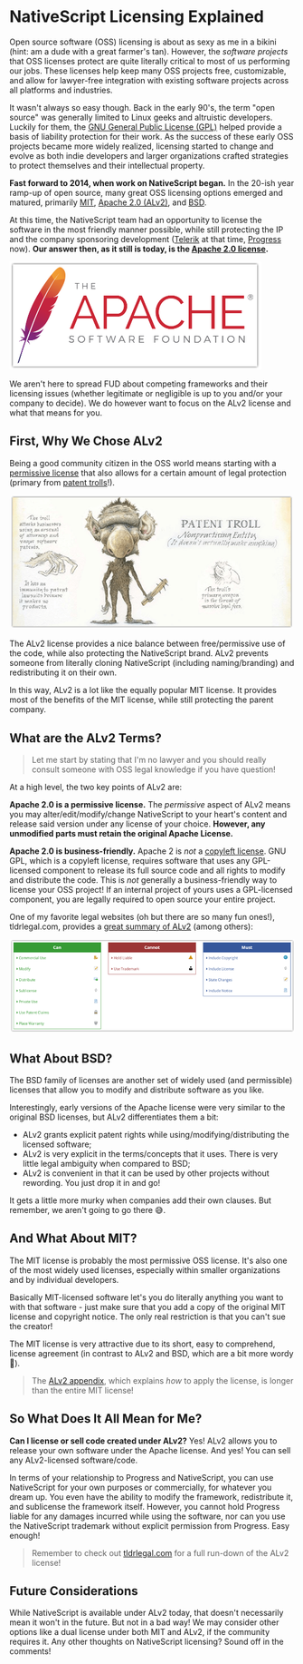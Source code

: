 # NativeScript Licensing Explained

Open source software (OSS) licensing is about as sexy as me in a bikini (hint: am a dude with a great farmer's tan). However, the *software projects* that OSS licenses protect are quite literally critical to most of us performing our jobs. These licenses help keep many OSS projects free, customizable, and allow for lawyer-free integration with existing software projects across all platforms and industries.

It wasn't always so easy though. Back in the early 90's, the term "open source" was generally limited to Linux geeks and altruistic developers. Luckily for them, the [GNU General Public License (GPL)](https://en.wikipedia.org/wiki/GNU_General_Public_License) helped provide a basis of liability protection for their work. As the success of these early OSS projects became more widely realized, licensing started to change and evolve as both indie developers and larger organizations crafted strategies to protect themselves and their intellectual property.

**Fast forward to 2014, when work on NativeScript began.** In the 20-ish year ramp-up of open source, many great OSS licensing options emerged and matured, primarily [MIT](https://en.wikipedia.org/wiki/MIT_License), [Apache 2.0 (ALv2)](https://en.wikipedia.org/wiki/Apache_License), and [BSD](https://en.wikipedia.org/wiki/BSD_licenses).

At this time, the NativeScript team had an opportunity to license the software in the most friendly manner possible, while still protecting the IP and the company sponsoring development ([Telerik](http://www.telerik.com/) at that time, [Progress](https://www.progress.com/) now). **Our answer then, as it still is today, is the [Apache 2.0 license](https://www.apache.org/licenses/LICENSE-2.0).**

![apache](apache.png)

We aren't here to spread FUD about competing frameworks and their licensing issues (whether legitimate or negligible is up to you and/or your company to decide). We do however want to focus on the ALv2 license and what that means for you.

## First, Why We Chose ALv2

Being a good community citizen in the OSS world means starting with a [permissive license](https://en.wikipedia.org/wiki/Permissive_software_licence) that also allows for a certain amount of legal protection (primary from [patent trolls](https://en.wikipedia.org/wiki/Patent_troll)!).

![patent troll](troll.png)

The ALv2 license provides a nice balance between free/permissive use of the code, while also protecting the NativeScript brand. ALv2 prevents someone from literally cloning NativeScript (including naming/branding) and redistributing it on their own. 

In this way, ALv2 is a lot like the equally popular MIT license. It provides most of the benefits of the MIT license, while still protecting the parent company.

## What are the ALv2 Terms?

> Let me start by stating that I'm no lawyer and you should really consult someone with OSS legal knowledge if you have question!

At a high level, the two key points of ALv2 are:

**Apache 2.0 is a permissive license.** The *permissive* aspect of ALv2 means you may alter/edit/modify/change NativeScript to your heart's content and release said version under any license of your choice. **However, any unmodified parts must retain the original Apache License.**

**Apache 2.0 is business-friendly.** Apache 2 is *not* a [copyleft license](https://en.wikipedia.org/wiki/Copyleft). GNU GPL, which is a copyleft license, requires software that uses any GPL-licensed component to release its full source code and all rights to modify and distribute the code. This is *not* generally a business-friendly way to license your OSS project! If an internal project of yours uses a GPL-licensed component, you are legally required to open source your entire project.

One of my favorite legal websites (oh but there are so many fun ones!), tldrlegal.com, provides a [great summary of ALv2](https://tldrlegal.com/license/apache-license-2.0-(apache-2.0)) (among others):

![tldrlegal.com apache](tldr.png)

## What About BSD?

The BSD family of licenses are another set of widely used (and permissible) licenses that allow you to modify and distribute software as you like.

Interestingly, early versions of the Apache license were very similar to the original BSD licenses, but ALv2 differentiates them a bit:

- ALv2 grants explicit patent rights while using/modifying/distributing the licensed software;
- ALv2 is very explicit in the terms/concepts that it uses. There is very little legal ambiguity when compared to BSD;
- ALv2 is convenient in that it can be used by other projects without rewording. You just drop it in and go!

It gets a little more murky when companies add their own clauses. But remember, we aren't going to go there 😅.

## And What About MIT?

The MIT license is probably the most permissive OSS license. It's also one of the most widely used licenses, especially within smaller organizations and by individual developers.

Basically MIT-licensed software let's you do literally anything you want to with that software - just make sure that you add a copy of the original MIT license and copyright notice. The only real restriction is that you can't sue the creator!

The MIT license is very attractive due to its short, easy to comprehend, license agreement (in contrast to ALv2 and BSD, which are a bit more wordy 📓).

> The [ALv2 appendix](https://www.apache.org/licenses/LICENSE-2.0#apply), which explains *how* to apply the license, is longer than the entire MIT license!

## So What Does It All Mean for Me?

**Can I license or sell code created under ALv2?** Yes! ALv2 allows you to release your own software under the Apache license. And yes! You can sell any ALv2-licensed software/code.

In terms of your relationship to Progress and NativeScript, you can use NativeScript for your own purposes or commercially, for whatever you dream up. You even have the ability to modify the framework, redistribute it, and sublicense the framework itself. However, you cannot hold Progress liable for any damages incurred while using the software, nor can you use the NativeScript trademark without explicit permission from Progress. Easy enough!

> Remember to check out [tldrlegal.com](https://tldrlegal.com/license/apache-license-2.0-(apache-2.0)) for a full run-down of the ALv2 license!

## Future Considerations

While NativeScript is available under ALv2 today, that doesn't necessarily mean it won't in the future. But not in a bad way! We may consider other options like a dual license under both MIT and ALv2, if the community requires it. Any other thoughts on NativeScript licensing? Sound off in the comments!